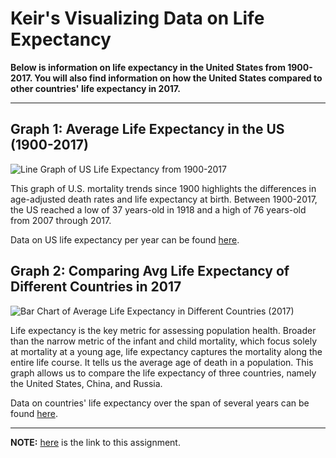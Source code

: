 # Keir's Visualizing Data on Life Expectancy
**Below is information on life expectancy in the United States from 1900-2017. You will also find information on how the United States compared to other countries' life expectancy in 2017.**

---

## Graph 1: Average Life Expectancy in the US (1900-2017)
![Line Graph of US Life Expectancy from 1900-2017](https://github.com/keirkeenan/hw_02/blob/main/US_life_expectancy(1900-2017).jpg)

This graph of U.S. mortality trends since 1900 highlights the differences in age-adjusted death rates and life expectancy at birth. Between 1900-2017, the US reached a low of 37 years-old in 1918 and a high of 76 years-old from 2007 through 2017.

Data on US life expectancy per year can be found [here](https://www.linkedin.com/pulse/looking-american-life-expectancy-python-json-stephen-stirling/?articleId=6487269192968998912).


## Graph 2: Comparing Avg Life Expectancy of Different Countries in 2017
![Bar Chart of Average Life Expectancy in Different Countries (2017)](https://github.com/keirkeenan/hw_02/blob/main/life_expectancy_diff_countries.jpg)

Life expectancy is the key metric for assessing population health. Broader than the narrow metric of the infant and child mortality, which focus solely at mortality at a young age, life expectancy captures the mortality along the entire life course. It tells us the average age of death in a population. This graph allows us to compare the life expectancy of three countries, namely the United States, China, and Russia.

Data on countries' life expectancy over the span of several years can be found [here](https://ourworldindata.org/grapher/life-expectancy-at-birth-total-years?tab=chart).

---

**NOTE:** [here](https://github.com/mikeizbicki/cmc-csci040/tree/2021fall/hw_02) is the link to this assignment.